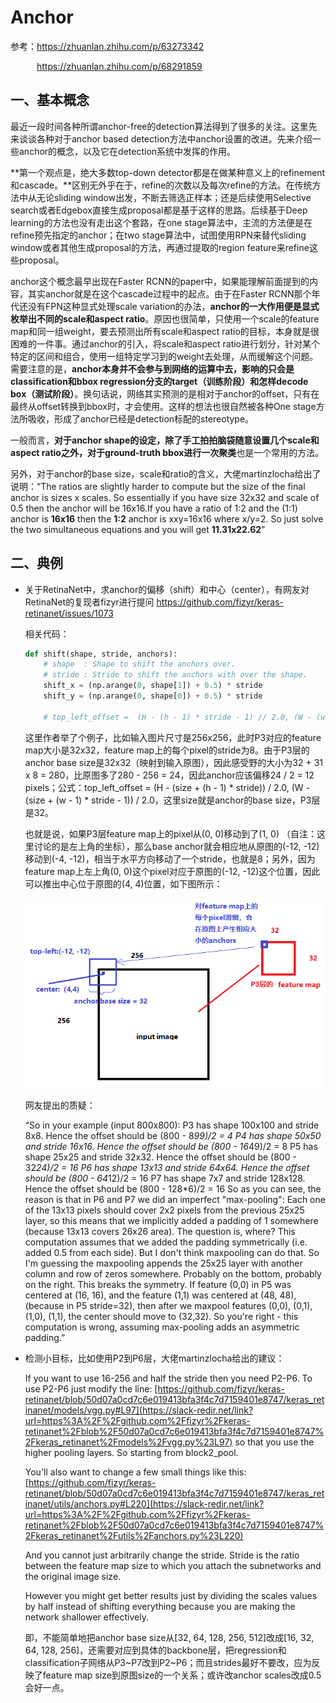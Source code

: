 # **Anchor**

参考：https://zhuanlan.zhihu.com/p/63273342

&emsp;&emsp;&emsp;https://zhuanlan.zhihu.com/p/68291859



## 一、基本概念

最近一段时间各种所谓anchor-free的detection算法得到了很多的关注。这里先来谈谈各种对于anchor based detection方法中anchor设置的改进。先来介绍一些anchor的概念，以及它在detection系统中发挥的作用。

**第一个观点是，绝大多数top-down detector都是在做某种意义上的refinement和cascade。**区别无外乎在于，refine的次数以及每次refine的方法。在传统方法中从无论sliding window出发，不断去筛选正样本；还是后续使用Selective search或者Edgebox直接生成proposal都是基于这样的思路。后续基于Deep learning的方法也没有走出这个套路，在one stage算法中，主流的方法便是在refine预先指定的anchor；在two stage算法中，试图使用RPN来替代sliding window或者其他生成proposal的方法，再通过提取的region feature来refine这些proposal。

anchor这个概念最早出现在Faster RCNN的paper中，如果能理解前面提到的内容，其实anchor就是在这个cascade过程中的起点。由于在Faster RCNN那个年代还没有FPN这种显式处理scale variation的办法，**anchor的一大作用便是显式枚举出不同的scale和aspect ratio**。原因也很简单，只使用一个scale的feature map和同一组weight，要去预测出所有scale和aspect ratio的目标，本身就是很困难的一件事。通过anchor的引入，将scale和aspect ratio进行划分，针对某个特定的区间和组合，使用一组特定学习到的weight去处理，从而缓解这个问题。需要注意的是，**anchor本身并不会参与到网络的运算中去，影响的只会是classification和bbox regression分支的target（训练阶段）和怎样decode box（测试阶段）**。换句话说，网络其实预测的是相对于anchor的offset，只有在最终从offset转换到bbox时，才会使用。这样的想法也很自然被各种One stage方法所吸收，形成了anchor已经是detection标配的stereotype。

一般而言，**对于anchor shape的设定，除了手工拍拍脑袋随意设置几个scale和aspect ratio之外，对于ground-truth bbox进行一次聚类**也是一个常用的方法。

另外，对于anchor的base size，scale和ratio的含义，大佬martinzlocha给出了说明：“The ratios are slightly harder to compute but the size of the final anchor is sizes x scales. So essentially if you have size 32x32 and scale of 0.5 then the anchor will be 16x16.If you have a ratio of 1:2 and the (1:1) anchor is **16x16** then the **1:2** anchor is xxy=16x16 where x/y=2. So just solve the two simultaneous equations and you will get **11.31x22.62**”



## 二、典例

- 关于RetinaNet中，求anchor的偏移（shift）和中心（center），有网友对RetinaNet的复现者fizyr进行提问 https://github.com/fizyr/keras-retinanet/issues/1073

  相关代码：

  ```python
  def shift(shape, stride, anchors):
      # shape  : Shape to shift the anchors over.
      # stride : Stride to shift the anchors with over the shape.
      shift_x = (np.arange(0, shape[1]) + 0.5) * stride
      shift_y = (np.arange(0, shape[0]) + 0.5) * stride
      
      # top_left_offset =  (H - (h - 1) * stride - 1) // 2.0, (W - (w - 1) * stride - 1) // 2.0
  ```

  这里作者举了个例子，比如输入图片尺寸是256x256，此时P3对应的feature map大小是32x32，feature map上的每个pixel的stride为8。由于P3层的anchor base size是32x32（映射到输入原图），因此感受野的大小为32 + 31 x 8 = 280，比原图多了280 - 256 = 24，因此anchor应该偏移24 / 2 = 12 pixels；公式：top_left_offset =  (H - (size + (h - 1) * stride)) / 2.0, (W - (size + (w - 1) * stride - 1)) / 2.0，这里size就是anchor的base size，P3层是32。

  也就是说，如果P3层feature map上的pixel从(0, 0)移动到了(1, 0) （自注：这里讨论的是左上角的坐标），那么base anchor就会相应地从原图的(-12, -12)移动到(-4, -12)，相当于水平方向移动了一个stride，也就是8；另外，因为feature map上左上角(0, 0)这个pixel对应于原图的(-12, -12)这个位置，因此可以推出中心位于原图的(4, 4)位置，如下图所示：

  ![这里随便写文字](https://github.com/clw5180/CV_Paper/blob/master/res/Anchor/1.png)

  

  网友提出的质疑：

  “So in your example (input 800x800):
  P3 has shape 100x100 and stride 8x8. Hence the offset should be (800 -
  8*99)/2 = 4
  P4 has shape 50x50 and stride 16x16. Hence the offset should be (800 -
  16*49)/2 = 8
  P5 has shape 25x25 and stride 32x32.  Hence the offset should be (800 -
  32*24)/2 = 16
  P6 has shape 13x13 and stride 64x64.  Hence the offset should be (800 -
  64*12)/2 = 16
  P7 has shape 7x7 and stride 128x128.  Hence the offset should be (800 -
  128*6)/2 = 16
  So as you can see, the reason is that in P6 and P7 we did an imperfect
  "max-pooling":
  Each one of the 13x13 pixels should cover 2x2 pixels from the previous
  25x25 layer, so this means that we implicitly added a padding of 1
  somewhere (because 13x13 covers 26x26 area).
  The question is, where?  This computation assumes that we added the padding
  symmetrically (i.e. added 0.5 from each side).
  But I don't think maxpooling can do that.
  So I'm guessing the maxpooling appends the 25x25 layer with another column
  and row of zeros somewhere. Probably on the bottom, probably on the right.
  This breaks the symmetry.
  If feature (0,0) in P5 was centered at (16, 16), and the feature (1,1) was
  centered at (48, 48), (because in P5 stride=32), then after we maxpool
  features (0,0), (0,1), (1,0), (1,1), the center should move to (32,32).
  So you're right - this computation is wrong, assuming max-pooling adds an
  asymmetric padding.”



- 检测小目标，比如使用P2到P6层，大佬martinzlocha给出的建议：

  If you want to use 16-256 and half the stride then you need P2-P6. To use P2-P6 just modify the line: [https://github.com/fizyr/keras-retinanet/blob/50d07a0cd7c6e019413bfa3f4c7d7159401e8747/keras_retinanet/models/vgg.py#L97](https://slack-redir.net/link?url=https%3A%2F%2Fgithub.com%2Ffizyr%2Fkeras-retinanet%2Fblob%2F50d07a0cd7c6e019413bfa3f4c7d7159401e8747%2Fkeras_retinanet%2Fmodels%2Fvgg.py%23L97) so that you use the higher pooling layers. So starting from block2_pool.

  You'll also want to change a few small things like this: [https://github.com/fizyr/keras-retinanet/blob/50d07a0cd7c6e019413bfa3f4c7d7159401e8747/keras_retinanet/utils/anchors.py#L220](https://slack-redir.net/link?url=https%3A%2F%2Fgithub.com%2Ffizyr%2Fkeras-retinanet%2Fblob%2F50d07a0cd7c6e019413bfa3f4c7d7159401e8747%2Fkeras_retinanet%2Futils%2Fanchors.py%23L220)

  And you cannot just arbitrarily change the stride. Stride is the ratio between the feature map size to which you attach the subnetworks and the original image size.

  However you might get better results just by dividing the scales values by half instead of shifting everything because you are making the network shallower effectively.

  即，不能简单地把anchor base size从[32, 64, 128, 256, 512]改成[16, 32, 64, 128, 256]，还需要对应到具体的backbone层，把regression和classification子网络从P3~P7改到P2~P6；而且strides最好不要改，应为反映了feature map size到原图size的一个关系；或许改anchor scales改成0.5会好一点。

